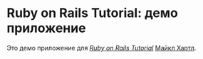 # Ruby on Rails Tutorial: демо приложение

Это демо приложение для
[*Ruby on Rails Tutorial*](http://railstutorial.org/)
 [Майкл Хартл](http://michaelhartl.com/).